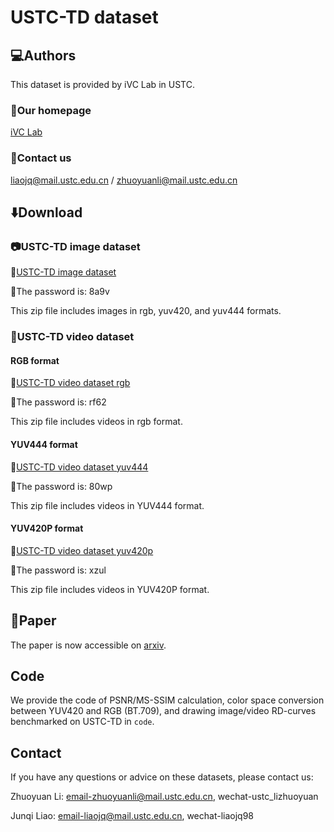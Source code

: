 # USTC-TD dataset
## :computer:Authors
This dataset is provided by iVC Lab in USTC.
### :house_with_garden:Our homepage
[iVC Lab](https://ustc-ivclab.github.io/)
### :e-mail:Contact us
liaojq@mail.ustc.edu.cn / zhuoyuanli@mail.ustc.edu.cn
## :arrow_down:Download
### :camera:USTC-TD image dataset
:link:[USTC-TD image dataset](https://rec.ustc.edu.cn/share/d0aa6460-ef6e-11ee-accf-f9b5640aed52)

:key:The password is: 8a9v

This zip file includes images in rgb, yuv420, and yuv444 formats.
### :movie_camera:USTC-TD video dataset
#### RGB format
:link:[USTC-TD video dataset rgb](https://rec.ustc.edu.cn/share/a7ebf430-611a-11ef-b104-c5117e3741e9)

:key:The password is: rf62

This zip file includes videos in rgb format.
#### YUV444 format
:link:[USTC-TD video dataset yuv444](https://rec.ustc.edu.cn/share/21ea7530-ef6f-11ee-9381-fbc2b60358f7)

:key:The password is: 80wp

This zip file includes videos in YUV444 format.
#### YUV420P format
:link:[USTC-TD video dataset yuv420p](https://rec.ustc.edu.cn/share/611e78e0-ef6f-11ee-899d-9d5fa7b6e594)

:key:The password is: xzul

This zip file includes videos in YUV420P format.
## :newspaper:Paper
The paper is now accessible on [arxiv](https://arxiv.org/abs/2409.08481).

## Code
We provide the code of PSNR/MS-SSIM calculation, color space conversion between YUV420 and RGB (BT.709), and drawing image/video RD-curves benchmarked on USTC-TD in `code`. 

## Contact
If you have any questions or advice on these datasets, please contact us:

Zhuoyuan Li: email-zhuoyuanli@mail.ustc.edu.cn, wechat-ustc_lizhuoyuan

Junqi Liao: email-liaojq@mail.ustc.edu.cn, wechat-liaojq98



